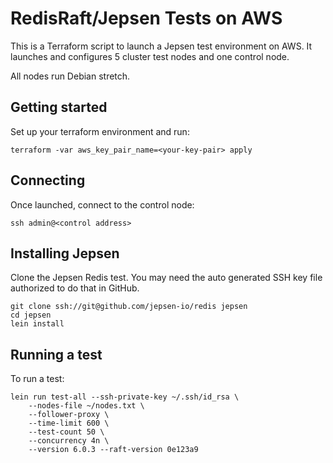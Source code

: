 # RedisRaft/Jepsen Tests on AWS

This is a Terraform script to launch a Jepsen test environment on AWS.
It launches and configures 5 cluster test nodes and one control node.

All nodes run Debian stretch.

## Getting started

Set up your terraform environment and run:

    terraform -var aws_key_pair_name=<your-key-pair> apply

## Connecting

Once launched, connect to the control node:

    ssh admin@<control address>

## Installing Jepsen

Clone the Jepsen Redis test. You may need the auto generated SSH key file
authorized to do that in GitHub.

    git clone ssh://git@github.com/jepsen-io/redis jepsen
    cd jepsen
    lein install

## Running a test

To run a test:

    lein run test-all --ssh-private-key ~/.ssh/id_rsa \
        --nodes-file ~/nodes.txt \
        --follower-proxy \
        --time-limit 600 \
        --test-count 50 \
        --concurrency 4n \
        --version 6.0.3 --raft-version 0e123a9
